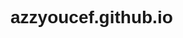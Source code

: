 # azzyoucef.github.io
<!DOCTYPE html>
<html lang="en">
<head>
    <meta charset="UTF-8">
    <meta name="viewport" content="width=device-width, initial-scale=1.0">
    <title>Your Name - Personal Page</title>
    <style>
        /* Add some basic styling for presentation */
        body {
            font-family: Arial, sans-serif;
            max-width: 600px;
            margin: 0 auto;
        }

        img {
            max-width: 100%;
            height: auto;
        }
    </style>
</head>
<body>
    <h1>Your Name</h1>
    
    <img src="your_profile_picture.jpg" alt="Your Picture">

    <h2>Biography</h2>
    <p>Your biography goes here.</p>

    <h2>Studies</h2>
    <p>Your educational background.</p>

    <h2>Charities and Scientific Clubs</h2>
    <p>Your experiences at charities and scientific clubs.</p>

    <h2>Work Experience</h2>
    <p>Your work experience details.</p>

    <h2>Contact Information</h2>
    <p>Email: your@email.com<br>
    Phone: +123 456 7890<br>
    LinkedIn: [Your LinkedIn Profile](https://www.linkedin.com/in/your-profile)</p>
</body>
</html>
